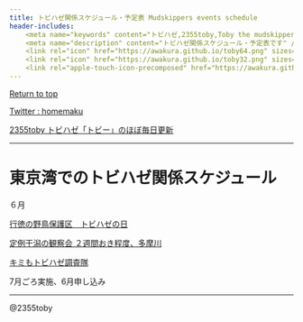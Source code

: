 ```yaml
---
title: トビハゼ関係スケジュール・予定表 Mudskippers events schedule
header-includes:
	<meta name="keywords" content="トビハゼ,2355toby,Toby the mudskipper,P Modestus,Schedule,スケジュール,予定表" />
	<meta name="description" content="トビハゼ関係スケジュール・予定表です" />
	<link rel="icon" href="https://awakura.github.io/toby64.png" sizes="64x64" type="image/png" /> 
	<link rel="icon" href="https://awakura.github.io/toby32.png" sizes="32x32" type="image/png" />  
	<link rel="apple-touch-icon-precomposed" href="https://awakura.github.io/toby150.png" />
---
```


[Return to top](https://awakura.github.io/)

[Twitter : homemaku](https://x.com/homemaku)

[2355toby トビハゼ「トビー」のほぼ毎日更新](https://www.youtube.com/channel/UCFq06QurrYT58m7wzqy1MZQ)

___

# 東京湾でのトビハゼ関係スケジュール

６月

[行徳の野鳥保護区　トビハゼの日](https://gyotokubird.wixsite.com/npofgbo/single-post/6%E6%9C%888%E6%97%A5%E3%82%A4%E3%83%99%E3%83%B3%E3%83%88%E3%80%8E%E3%83%88%E3%83%93%E3%83%8F%E3%82%BC%E3%81%AE%E6%97%A5%E3%80%8F%E9%96%8B%E5%82%AC)

[定例干潟の観察会 ２週間おき程度、多摩川](https://tamagawa-tobihaze.amebaownd.com/pages/3081652/page_201907191559)

[キミもトビハゼ調査隊](https://www.metro.tokyo.lg.jp/tosei/hodohappyo/press/2022/05/26/09_01.html)

7月ごろ実施、6月申し込み

---

@2355toby

